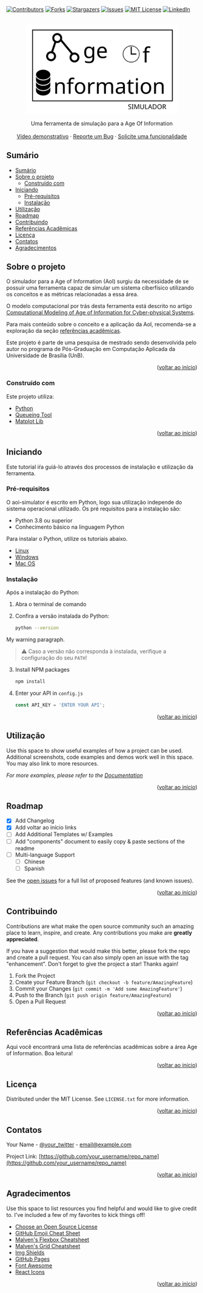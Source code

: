 <div id="top"></div>

<!-- PROJECT SHIELDS -->
<!--
*** I'm using markdown "reference style" links for readability.
*** Reference links are enclosed in brackets [ ] instead of parentheses ( ).
*** See the bottom of this document for the declaration of the reference variables
*** for contributors-url, forks-url, etc. This is an optional, concise syntax you may use.
*** https://www.markdownguide.org/basic-syntax/#reference-style-links
-->
[![Contributors][contributors-shield]][contributors-url]
[![Forks][forks-shield]][forks-url]
[![Stargazers][stars-shield]][stars-url]
[![Issues][issues-shield]][issues-url]
[![MIT License][license-shield]][license-url]
[![LinkedIn][linkedin-shield]][linkedin-url]



<!-- PROJECT LOGO -->
<br />
<div align="center">
  <a href="https://github.com/pprandel/AoI">
    <img src="images/logo.svg" alt="Logo" width="400">
  </a>

  <p align="center">
    Uma ferramenta de simulação para a Age Of Information
    <br />
    <br />
    <a href="https://github.com/pprandel/AoI">Vídeo demonstrativo</a>
    ·
    <a href="https://github.com/pprandel/AoI">Reporte um Bug</a>
    ·
    <a href="https://github.com/pprandel/AoI/issues">Solicite uma funcionalidade</a>
  </p>
</div>


## Sumário
- [Sumário](#sumário)
- [Sobre o projeto](#sobre-o-projeto)
  - [Construído com](#construído-com)
- [Iniciando](#iniciando)
  - [Pré-requisitos](#pré-requisitos)
  - [Instalação](#instalação)
- [Utilização](#utilização)
- [Roadmap](#roadmap)
- [Contribuindo](#contribuindo)
- [Referências Acadêmicas](#referências-acadêmicas)
- [Licença](#licença)
- [Contatos](#contatos)
- [Agradecimentos](#agradecimentos)
  
<!-- ABOUT THE PROJECT -->
## Sobre o projeto 

O simulador para a Age of Information (AoI) surgiu da necessidade de se possuir uma ferramenta capaz de simular um sistema ciberfísico utilizando os conceitos e as métricas relacionadas a essa área. 

O modelo computacional por trás desta ferramenta está descrito no artigo [Computational Modeling of Age of Information for Cyber-physical Systems](https://ieeexplore.ieee.org/document/9647854).

Para mais conteúdo sobre o conceito e a aplicação da AoI, recomenda-se a exploração da seção [referências acadêmicas](#referências-acadêmicas).

Este projeto é parte de uma pesquisa de mestrado sendo desenvolvida pelo autor no programa de Pós-Graduação em Computação Aplicada da Universidade de Brasília (UnB).

<p align="right">(<a href="#top">voltar ao início</a>)</p>

<!-- BUILTED WITH -->
### Construído com 

Este projeto utiliza:

* [Python](https://www.python.org/)
* [Queueing Tool](https://github.com/djordon/queueing-tool)
* [Matplot Lib](https://matplotlib.org/)


<p align="right">(<a href="#top">voltar ao início</a>)</p>



<!-- GETTING STARTED -->
## Iniciando

Este tutorial iŕa guiá-lo através dos processos de instalação e utilização da ferramenta.

### Pré-requisitos

O aoi-simulator é escrito em Python, logo sua utilização independe do sistema operacional utilizado. Os pré requisitos para a instalação são:
* Python 3.8 ou superior
* Conhecimento básico na linguagem Python

Para instalar o Python, utilize os tutoriais abaixo. 
* [Linux](https://python.org.br/instalacao-linux/)
* [Windows](https://python.org.br/instalacao-windows/)
* [Mac OS](https://python.org.br/instalacao-mac/)

### Instalação

Após a instalação do Python:

1. Abra o terminal de comando

2. Confira a versão instalada do Python:
   ```sh
   python --version
   ```
My warning paragraph.
> :warning: Caso a versão não corresponda à instalada, verifique a configuração do seu `PATH`!

   
   
3. Install NPM packages
   ```sh
   npm install
   ```
4. Enter your API in `config.js`
   ```js
   const API_KEY = 'ENTER YOUR API';
   ```

<p align="right">(<a href="#top">voltar ao início</a>)</p>



<!-- USAGE EXAMPLES -->
## Utilização

Use this space to show useful examples of how a project can be used. Additional screenshots, code examples and demos work well in this space. You may also link to more resources.

_For more examples, please refer to the [Documentation](https://example.com)_

<p align="right">(<a href="#top">voltar ao início</a>)</p>



<!-- ROADMAP -->
## Roadmap

- [x] Add Changelog
- [x] Add voltar ao início links
- [ ] Add Additional Templates w/ Examples
- [ ] Add "components" document to easily copy & paste sections of the readme
- [ ] Multi-language Support
    - [ ] Chinese
    - [ ] Spanish

See the [open issues](https://github.com/othneildrew/Best-README-Template/issues) for a full list of proposed features (and known issues).

<p align="right">(<a href="#top">voltar ao início</a>)</p>



<!-- CONTRIBUTING -->
## Contribuindo

Contributions are what make the open source community such an amazing place to learn, inspire, and create. Any contributions you make are **greatly appreciated**.

If you have a suggestion that would make this better, please fork the repo and create a pull request. You can also simply open an issue with the tag "enhancement".
Don't forget to give the project a star! Thanks again!

1. Fork the Project
2. Create your Feature Branch (`git checkout -b feature/AmazingFeature`)
3. Commit your Changes (`git commit -m 'Add some AmazingFeature'`)
4. Push to the Branch (`git push origin feature/AmazingFeature`)
5. Open a Pull Request

<p align="right">(<a href="#top">voltar ao início</a>)</p>

<!-- REFERENCES -->
## Referências Acadêmicas

Aqui você encontrará uma lista de referências acadêmicas sobre a área Age of Information. Boa leitura!

<p align="right">(<a href="#top">voltar ao início</a>)</p>


<!-- LICENSE -->
## Licença

Distributed under the MIT License. See `LICENSE.txt` for more information.

<p align="right">(<a href="#top">voltar ao início</a>)</p>



<!-- CONTACT -->
## Contatos

Your Name - [@your_twitter](https://twitter.com/your_username) - email@example.com

Project Link: [https://github.com/your_username/repo_name](https://github.com/your_username/repo_name)

<p align="right">(<a href="#top">voltar ao início</a>)</p>



<!-- ACKNOWLEDGMENTS -->
## Agradecimentos

Use this space to list resources you find helpful and would like to give credit to. I've included a few of my favorites to kick things off!

* [Choose an Open Source License](https://choosealicense.com)
* [GitHub Emoji Cheat Sheet](https://www.webpagefx.com/tools/emoji-cheat-sheet)
* [Malven's Flexbox Cheatsheet](https://flexbox.malven.co/)
* [Malven's Grid Cheatsheet](https://grid.malven.co/)
* [Img Shields](https://shields.io)
* [GitHub Pages](https://pages.github.com)
* [Font Awesome](https://fontawesome.com)
* [React Icons](https://react-icons.github.io/react-icons/search)

<p align="right">(<a href="#top">voltar ao início</a>)</p>



<!-- MARKDOWN LINKS & IMAGES -->
<!-- https://www.markdownguide.org/basic-syntax/#reference-style-links -->
[contributors-shield]: https://img.shields.io/github/contributors/othneildrew/Best-README-Template.svg?style=for-the-badge
[contributors-url]: https://github.com/othneildrew/Best-README-Template/graphs/contributors
[forks-shield]: https://img.shields.io/github/forks/othneildrew/Best-README-Template.svg?style=for-the-badge
[forks-url]: https://github.com/othneildrew/Best-README-Template/network/members
[stars-shield]: https://img.shields.io/github/stars/othneildrew/Best-README-Template.svg?style=for-the-badge
[stars-url]: https://github.com/othneildrew/Best-README-Template/stargazers
[issues-shield]: https://img.shields.io/github/issues/othneildrew/Best-README-Template.svg?style=for-the-badge
[issues-url]: https://github.com/othneildrew/Best-README-Template/issues
[license-shield]: https://img.shields.io/github/license/othneildrew/Best-README-Template.svg?style=for-the-badge
[license-url]: https://github.com/othneildrew/Best-README-Template/blob/master/LICENSE.txt
[linkedin-shield]: https://img.shields.io/badge/-LinkedIn-black.svg?style=for-the-badge&logo=linkedin&colorB=555
[linkedin-url]: https://linkedin.com/in/othneildrew
[product-screenshot]: images/screenshot.png
